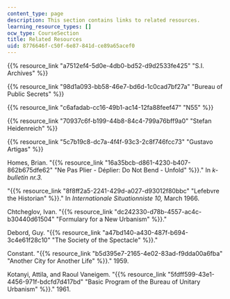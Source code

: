 ```yaml
---
content_type: page
description: This section contains links to related resources.
learning_resource_types: []
ocw_type: CourseSection
title: Related Resources
uid: 8776646f-c50f-6e87-841d-ce89a65acef0
---
```


{{% resource_link "a7512ef4-5d0e-4db0-bd52-d9d2533fe425" "S.I. Archives" %}}

{{% resource_link "98d1a093-bb58-46e7-bd6d-1c0cad7bf27a" "Bureau of Public Secrets" %}}

{{% resource_link "c6afadab-cc16-49b1-ac14-12fa88feef47" "N55" %}}

{{% resource_link "70937c6f-b199-44b8-84c4-799a76bff9a0" "Stefan Heidenreich" %}}

{{% resource_link "5c7b19c8-dc7a-4f4f-93c3-2c8f746fcc73" "Gustavo Artigas" %}}

Homes, Brian. "{{% resource_link "16a35bcb-d861-4230-b407-862b675dfe62" "Ne Pas Plier - Déplier: Do Not Bend - Unfold" %}}." In _k-bulletin nr.3._

"{{% resource_link "8f8ff2a5-2241-429d-a027-d93012f80bbc" "Lefebvre the Historian" %}}." In _Internationale Situationniste 10,_ March 1966.

Chtcheglov, Ivan. "{{% resource_link "dc242330-d78b-4557-ac4c-b30440d61504" "Formulary for a New Urbanism" %}}."

Debord, Guy. "{{% resource_link "a47bd140-a430-487f-b694-3c4e61f28c10" "The Society of the Spectacle" %}}."

Constant. "{{% resource_link "b5d395e7-2165-4e02-83ad-f9dda00a6fba" "Another City for Another Life" %}}." 1959.

Kotanyi, Attila, and Raoul Vaneigem. "{{% resource_link "5fdff599-43e1-4456-971f-bdcfd7d417bd" "Basic Program of the Bureau of Unitary Urbanism" %}}." 1961.